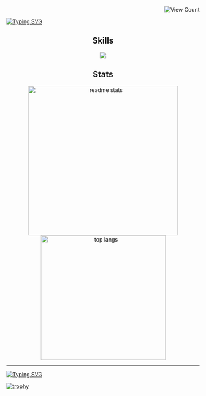 <!-- View Count Badge -->
<div align="right">
  <img
    src="https://img.shields.io/endpoint?url=https%3A%2F%2Fhits.dwyl.com%2Fdhubai%2Fdhubai.json&style=flat-square&logoColor=white&label=views&labelColor=black&color=blue"
    alt="View Count"
  />
</div>

<a href="https://git.io/typing-svg"><img src="https://readme-typing-svg.demolab.com?font=Fira+Code&pause=1000&color=199BFF&repeat=false&width=435&lines=Hey+there!+Welcome+to+My+GitHub+%F0%9F%91%8B" alt="Typing SVG" /></a>



<p align="center">
  
</p> 

<h2 align="center">Skills</h2>

<div align="center">
  <a href="https://skillicons.dev">
    <!-- 
      'anaconda' is the icon for Anaconda/Conda environments.
      'py' is for Python.
      'docker' for Docker.
      'pytorch' for PyTorch.
      'react' for React.js.
      'tensorflow' for TensorFlow.
      Add 'theme=dark' if you prefer a dark background on icons.
    -->
    <img src="https://skillicons.dev/icons?i=anaconda,py,docker,pytorch,react,tensorflow&theme=dark" />
  </a>
</div>


<h2 align="center">Stats</h2>

<div align="center">
  <img 
    width=390 
    src="https://github-readme-stats-salesp07.vercel.app/api?username=dhubai&count_private=true&show_icons=true&theme=holi&rank_icon=github&border_radius=10" 
    alt="readme stats" 
  />
  <br/>
  <img 
    width=325 
    src="https://github-readme-stats-salesp07.vercel.app/api/top-langs/?username=dhubai&hide=HTML&langs_count=8&layout=compact&theme=holi&border_radius=10&size_weight=0.5&count_weight=0.5&exclude_repo=github-readme-stats" 
    alt="top langs" 
  />
</div>

<hr/>



<a href="https://git.io/typing-svg"><img src="https://readme-typing-svg.demolab.com?font=Fira+Code&pause=1000&color=199BFF&repeat=false&width=435&lines=Happy+coding!+%E2%9C%A8" alt="Typing SVG" /></a>



[![trophy](https://github-profile-trophy.vercel.app/?username=dhubai)](https://github.com/ryo-ma/github-profile-trophy)



